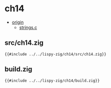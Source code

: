 # ch14

- [origin](https://www.buildyourownlisp.com/chapter14_strings)
  - [strings.c](https://github.com/orangeduck/BuildYourOwnLisp/blob/master/src/strings.c)

##

## src/ch14.zig

``` zig
{{#include ../../lispy-zig/ch14/src/ch14.zig}}
```


## build.zig

``` zig
{{#include ../../lispy-zig/ch14/build.zig}}
```
